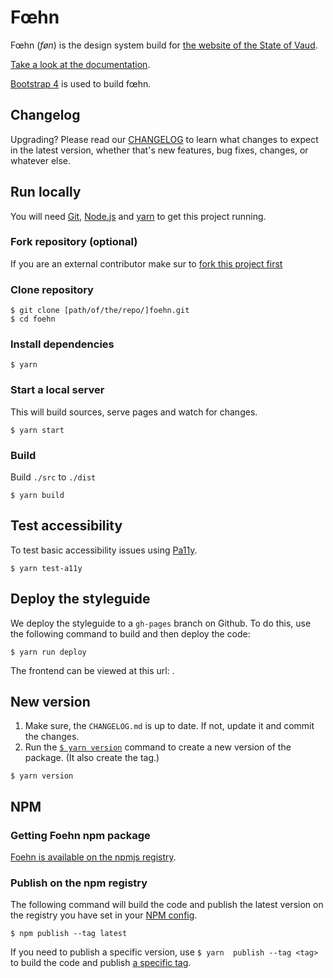 # Fœhn

Fœhn (*føn*) is the design system build for [the website of the State of
Vaud](http://www.vd.ch/).

[Take a look at the documentation](http://dsi-vd.github.io/foehn-design-system/).

[Bootstrap 4](http://www.getbootstrap.com/) is used to build fœhn.

## Changelog

Upgrading? Please read our
[CHANGELOG](https://github.com/DSI-VD/foehn/blob/master/CHANGELOG.md) to learn
what changes to expect in the latest version, whether that's new features, bug
fixes, changes, or whatever else.

## Run locally

You will need [Git](https://help.github.com/articles/set-up-git/),
[Node.js](https://nodejs.org/) and [yarn](https://yarnpkg.com/) to get this
project running.

### Fork repository (optional)

If you are an external contributor make sur to [fork this project
first](https://help.github.com/articles/fork-a-repo/)

### Clone repository

```shell
$ git clone [path/of/the/repo/]foehn.git
$ cd foehn
```

### Install dependencies

```shell
$ yarn
```

### Start a local server

This will build sources, serve pages and watch for changes.

```shell
$ yarn start
```

### Build

Build `./src` to `./dist`

```shell
$ yarn build
```

## Test accessibility

To test basic accessibility issues using [Pa11y](http://pa11y.org/).

```
$ yarn test-a11y
```

## Deploy the styleguide

We deploy the styleguide to a `gh-pages` branch on Github. To do this, use the
following command to build and then deploy the code:

```shell
$ yarn run deploy
```

The frontend can be viewed at this url: [](http://dsi-vd.github.io/foehn/).

## New version

1. Make sure, the `CHANGELOG.md` is up to date. If not, update it and commit the
   changes.
1. Run the [`$ yarn version`](https://yarnpkg.com/fr/docs/cli/version) command
   to create a new version of the package. (It also create the tag.)

```shell
$ yarn version
```

## NPM

### Getting Foehn npm package

[Foehn is available on the npmjs
registry](https://www.npmjs.com/package/@dsivd/foehn).

### Publish on the npm registry

The following command will build the code and publish the latest version on the
registry you have set in your [NPM config](https://docs.npmjs.com/cli/config).

```shell
$ npm publish --tag latest
```

If you need to publish a specific version, use `$ yarn  publish --tag <tag>` to
build the code and publish [a specific
tag](https://yarnpkg.com/en/docs/cli/publish#toc-yarn-publish-tag).

